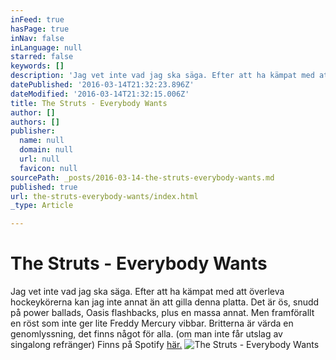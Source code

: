 ```yaml
---
inFeed: true
hasPage: true
inNav: false
inLanguage: null
starred: false
keywords: []
description: 'Jag vet inte vad jag ska säga. Efter att ha kämpat med att överleva hockeykörerna kan jag inte annat än att gilla denna platta. Det är ös, snudd på power ballads, Oasis flashbacks, plus en massa annat. Men framförallt en röst som inte ger lite Freddy Mercury vibbar. Britterna är värda en genomlyssning, det finns något för alla. (om man inte får utslag av singalong refränger)'
datePublished: '2016-03-14T21:32:23.896Z'
dateModified: '2016-03-14T21:32:15.006Z'
title: The Struts - Everybody Wants
author: []
authors: []
publisher:
  name: null
  domain: null
  url: null
  favicon: null
sourcePath: _posts/2016-03-14-the-struts-everybody-wants.md
published: true
url: the-struts-everybody-wants/index.html
_type: Article

---
```

# The Struts - Everybody Wants

Jag vet inte vad jag ska säga. Efter att ha kämpat med att överleva hockeykörerna kan jag inte annat än att gilla denna platta. Det är ös, snudd på power ballads, Oasis flashbacks, plus en massa annat. Men framförallt en röst som inte ger lite Freddy Mercury vibbar. Britterna är värda en genomlyssning, det finns något för alla. (om man inte får utslag av singalong refränger) Finns på Spotify [här.][0]
![The Struts - Everybody Wants](https://the-grid-user-content.s3-us-west-2.amazonaws.com/f43c1dda-4b80-4e9c-97c0-8e756ce75651.jpg)

[0]: https://open.spotify.com/album/5jQD9aAuIOy8LIGkVlgVKq